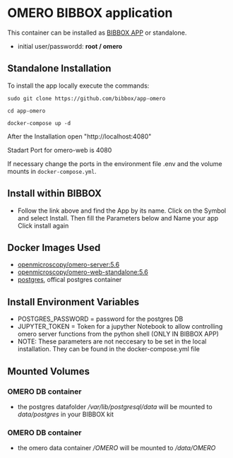 # OMERO BIBBOX application

This container can be installed as [BIBBOX APP](http://silicolabv4.bibbox.org/applications "BIBBOX App Store") or standalone. 

* initial user/passwordd: **root / omero**

## Standalone Installation 

To install the app locally execute the commands:

`sudo git clone https://github.com/bibbox/app-omero`

`cd app-omero`

`docker-compose up -d`

After the Installation open "http://localhost:4080"

Stadart Port for omero-web is 4080

If necessary change the ports in the environment file .env and the volume mounts in `docker-compose.yml`.

## Install within BIBBOX

* Follow the link above and find the App by its name. Click on the Symbol and select Install. Then fill the Parameters below and Name your app Click install again

## Docker Images Used
 * [openmicroscopy/omero-server:5.6](https://hub.docker.com/r/openmicroscopy/omero-server/)
 * [openmicroscopy/omero-web-standalone:5.6](https://hub.docker.com/r/openmicroscopy/omero-web-standalone/) 
 * [postgres](https://hub.docker.com/_/postgres/), offical postgres container
 
## Install Environment Variables
  *	POSTGRES_PASSWORD = password for the postgres DB
  *	JUPYTER_TOKEN = Token for a jupyther Notebook to allow controlling omero server functions from the python shell (ONLY IN BIBBOX APP)
  *	NOTE: These parameters are not neccesary to be set in the local installation. They can be found in the docker-compose.yml file

## Mounted Volumes
### OMERO DB container 
* the postgres datafolder _/var/lib/postgresql/data_ will be mounted to _data/postgres_ in your BIBBOX kit 
### OMERO DB container
* the omero data container _/OMERO_ will be mounted to _/data/OMERO_ 
